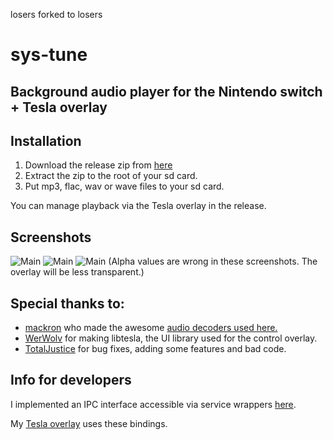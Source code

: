 losers forked to losers

# sys-tune
## Background audio player for the Nintendo switch + Tesla overlay

## Installation
1. Download the release zip from [here](https://github.com/HookedBehemoth/sys-tune/releases/latest)
2. Extract the zip to the root of your sd card.
3. Put mp3, flac, wav or wave files to your sd card.

You can manage playback via the Tesla overlay in the release.

## Screenshots
![Main](/sample/libtesla_1586882452.jpg)
![Main](/sample/libtesla_1586882672.jpg)
![Main](/sample/libtesla_1586882735.jpg)
(Alpha values are wrong in these screenshots. The overlay will be less transparent.)

## Special thanks to:
- [mackron](http://mackron.github.io/) who made the awesome [audio decoders used here.](https://github.com/mackron/dr_libs/)
- [WerWolv](https://werwolv.net/) for making libtesla, the UI library used for the control overlay.
- [TotalJustice](https://github.com/ITotalJustice) for bug fixes, adding some features and bad code.

## Info for developers
I implemented an IPC interface accessible via service wrappers [here](/ipc/).

My [Tesla overlay](/overlay/source/) uses these bindings.
